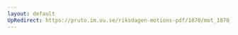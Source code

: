 ```yaml
---
layout: default
UpRedirect: https://pruto.im.uu.se/riksdagen-motions-pdf/1870/mot_1870__ak__139/mot_1870__ak__139-001.pdf
---
```

